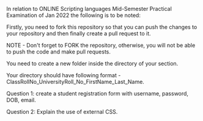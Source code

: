 In relation to ONLINE Scripting languages Mid-Semester Practical Examination of Jan 2022 the following is to be noted:

Firstly, you need to fork this repository so that you can push the changes to your repository and then finally create a pull request to it.

NOTE - Don't forget to FORK the repository, otherwise, you will not be able to push the code and make pull requests.

You need to create a new folder inside the directory of your section.

Your directory should have following format - ClassRollNo_UniversityRoll_No_FirstName_Last_Name.

Question 1: create a student registration form with username, password, DOB, email.

Question 2: Explain the use of external CSS.
